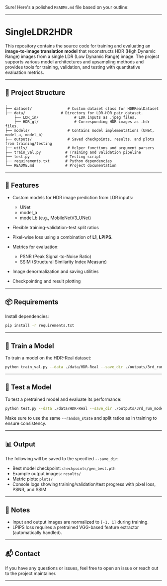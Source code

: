 Sure! Here's a polished `README.md` file based on your outline:

---

# SingleLDR2HDR

This repository contains the source code for training and evaluating an **image-to-image translation model** that reconstructs HDR (High Dynamic Range) images from a single LDR (Low Dynamic Range) image. The project supports various model architectures and upsampling methods and provides tools for training, validation, and testing with quantitative evaluation metrics.

---

## 📂 Project Structure

```
.
├── dataset/                # Custom dataset class for HDRRealDataset
├── data/                # Directory for LDR-HDR pair dataset.
    ├── LDR_in/                # LDR inputs as .jpeg files.
    ├── HDR_gt/                # Corresponding HDR images as .hdr files.
├── models/                 # Contains model implementations (UNet, model_a, model_b)
├── outputs/                # Saved checkpoints, results, and plots from training/testing
├── utils/                  # Helper functions and argument parsers
├── train_val.py           # Training and validation pipeline
├── test.py                # Testing script
├── requirements.txt       # Python dependencies
└── README.md              # Project documentation
```

---

## 🚀 Features

* Custom models for HDR image prediction from LDR inputs:

  * UNet
  * model\_a
  * model\_b (e.g., MobileNetV3\_UNet)
* Flexible training-validation-test split ratios
* Pixel-wise loss using a combination of **L1**, **LPIPS**.
* Metrics for evaluation:

  * PSNR (Peak Signal-to-Noise Ratio)
  * SSIM (Structural Similarity Index Measure)
* Image denormalization and saving utilities
* Checkpointing and result plotting

---

## 📦 Requirements

Install dependencies:

```bash
pip install -r requirements.txt
```

---

## 🧠 Train a Model

To train a model on the HDR-Real dataset:

```bash
python train_val.py --data ./data/HDR-Real --save_dir ./outputs/3rd_run_model_b --lr 0.001 --batch_size 32 --epochs 30 --print_every 2 --upsampling_method pixelshuffle --random_state 20 --save_freq 1 --train_ratio 0.05 --val_ratio 0.01 --test_ratio 0.01 --model model_b
```

---

## 🧪 Test a Model

To test a pretrained model and evaluate its performance:

```bash
python test.py --data ./data/HDR-Real --save_dir ./outputs/3rd_run_model_b --batch_size 32 --upsampling_method pixelshuffle --random_state 31 --train_ratio 0.05 --val_ratio 0.01 --test_ratio 0.01 --model model_b --save_n 3
```

Make sure to use the same `--random_state` and split ratios as in training to ensure consistency.

---

## 📊 Output

The following will be saved to the specified `--save_dir`:

* Best model checkpoint: `checkpoints/gen_best.pth`
* Example output images: `results/`
* Metric plots: `plots/`
* Console logs showing training/validation/test progress with pixel loss, PSNR, and SSIM

---

## 📎 Notes

* Input and output images are normalized to `[-1, 1]` during training.
* LPIPS loss requires a pretrained VGG-based feature extractor (automatically handled).

---

## 📬 Contact

If you have any questions or issues, feel free to open an issue or reach out to the project maintainer.

---
